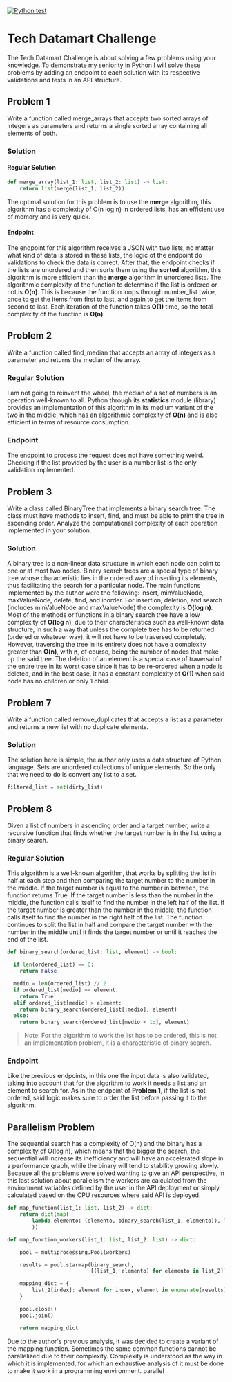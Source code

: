 [![Python test](https://github.com/alejandro-kid/datamart-challenge/actions/workflows/python-test.yml/badge.svg)](https://github.com/alejandro-kid/datamart-challenge/actions/workflows/python-test.yml)

# Tech Datamart Challenge

The Tech Datamart Challenge is about solving a few problems using your knowledge. To demonstrate my seniority in Python I will solve these problems by adding an endpoint to each solution with its respective validations and tests in an API structure.

## Problem 1

Write a function called merge_arrays that accepts two sorted arrays of integers as parameters and returns a single sorted array containing all elements of both.

### Solution

#### Regular Solution

```python
def merge_array(list_1: list, list_2: list) -> list:
    return list(merge(list_1, list_2))
```

The optimal solution for this problem is to use the **merge** algorithm, this algorithm has a complexity of O(n log n) in ordered lists, has an efficient use of memory and is very quick.

#### Endpoint

The endpoint for this algorithm receives a JSON with two lists, no matter what kind of data is stored in these lists, the logic of the endpoint do validations to check the data is correct. After that, the endpoint checks if the lists are unordered and then sorts them using the **sorted** algorithm, this algorithm is more efficient than the **merge** algorithm in unordered lists. The algorithmic complexity of the function to determine if the list is ordered or not is **O(n)**. This is because the function loops through number_list twice, once to get the items from first to last, and again to get the items from second to last. Each iteration of the function takes **O(1)** time, so the total complexity of the function is **O(n)**.

## Problem 2

Write a function called find_median that accepts an array of integers as a parameter and returns the median of the array.

### Regular Solution

I am not going to reinvent the wheel, the median of a set of numbers is an operation well-known to all. Python through its **statistics** module (library) provides an implementation of this algorithm in its medium variant of the two in the middle, which has an algorithmic complexity of **O(n)** and is also efficient in terms of resource consumption.

### Endpoint

The endpoint to process the request does not have something weird. Checking if the list provided by the user is a number list is the only validation implemented.

## Problem 3

Write a class called BinaryTree that implements a binary search tree. The class must have methods to insert, find, and must be able to print the tree in ascending order. Analyze the computational complexity of each operation implemented in your solution.

### Solution

A binary tree is a non-linear data structure in which each node can point to one or at most two nodes. Binary search trees are a special type of binary tree whose characteristic lies in the ordered way of inserting its elements, thus facilitating the search for a particular node.
The main functions implemented by the author were the following: insert, minValueNode, maxValueNode, delete, find, and inorder.
For insertion, deletion, and search (includes minValueNode and maxValueNode) the complexity is **O(log n)**. Most of the methods or functions in a binary search tree have a low complexity of **O(log n)**, due to their characteristics such as well-known data structure, in such a way that unless the complete tree has to be returned (ordered or whatever way), it will not have to be traversed completely. However, traversing the tree in its entirety does not have a complexity greater than **O(n)**, with **n**, of course, being the number of nodes that make up the said tree. The deletion of an element is a special case of traversal of the entire tree in its worst case since it has to be re-ordered when a node is deleted, and in the best case, it has a constant complexity of **O(1)** when said node has no children or only 1 child.

## Problem 7

Write a function called remove_duplicates that accepts a list as a parameter and returns a new list with no duplicate elements.

### Solution

The solution here is simple, the author only uses a data structure of Python language. Sets are unordered collections of unique elements. So the only that we need to do is convert any list to a set.

```python
filtered_list = set(dirty_list)
```

## Problem 8

Given a list of numbers in ascending order and a target number, write a recursive function that finds whether the target number is in the list using a binary search.

### Regular Solution

This algorithm is a well-known algorithm, that works by splitting the list in half at each step and then comparing the target number to the number in the middle. If the target number is equal to the number in between, the function returns True. If the target number is less than the number in the middle, the function calls itself to find the number in the left half of the list. If the target number is greater than the number in the middle, the function calls itself to find the number in the right half of the list. The function continues to split the list in half and compare the target number with the number in the middle until it finds the target number or until it reaches the end of the list.

```python
def binary_search(ordered_list: list, element) -> bool:

  if len(ordered_list) == 0:
    return False

  medio = len(ordered_list) // 2
  if ordered_list[medio] == element:
    return True
  elif ordered_list[medio] > element:
    return binary_search(ordered_list[:medio], element)
  else:
    return binary_search(ordered_list[medio + 1:], element)
```

>Note: For the algorithm to work the list has to be ordered, this is not an implementation problem, it is a characteristic of binary search.

### Endpoint

Like the previous endpoints, in this one the input data is also validated, taking into account that for the algorithm to work it needs a list and an element to search for. As in the endpoint of **Problem 1**, if the list is not ordered, said logic makes sure to order the list before passing it to the algorithm.

## Parallelism Problem

The sequential search has a complexity of O(n) and the binary has a complexity of O(log n), which means that the bigger the search, the sequential will increase its inefficiency and will have an accelerated slope in a performance graph, while the binary will tend to stability growing slowly.
Because all the problems were solved wanting to give an API perspective, in this last solution about parallelism the workers are calculated from the environment variables defined by the user in the API deployment or simply calculated based on the CPU resources where said API is deployed.

```python
def map_function(list_1: list, list_2) -> dict:
    return dict(map(
        lambda elemento: (elemento, binary_search(list_1, elemento)), list_2
        ))

def map_function_workers(list_1: list, list_2: list) -> dict:

    pool = multiprocessing.Pool(workers)

    results = pool.starmap(binary_search,
                           [(list_1, elemento) for elemento in list_2])

    mapping_dict = {
        list_2[index]: element for index, element in enumerate(results)
    }

    pool.close()
    pool.join()

    return mapping_dict
```

Due to the author's previous analysis, it was decided to create a variant of the mapping function. Sometimes the same common functions cannot be parallelized due to their complexity. Complexity is understood as the way in which it is implemented, for which an exhaustive analysis of it must be done to make it work in a programming environment. parallel
